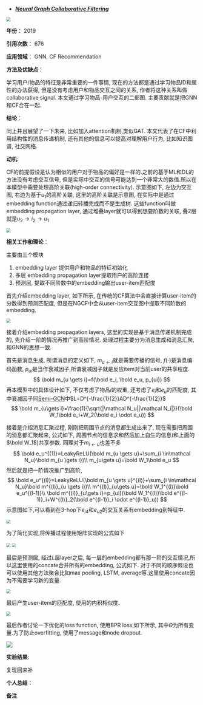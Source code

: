 + ***[Neural Graph Collaborative Filtering](https://dl.acm.org/doi/abs/10.1145/3331184.3331267)***   

<img src="https://paperrecord.oss-cn-shanghai.aliyuncs.com/202205211005793.PNG" style="zoom:67%;" />

**年份**：  2019

**引用次数**： 676

**应用领域**：  GNN, CF Recommendation

**方法及优缺点**：

学习用户/物品的特征是非常重要的一件事情, 现在的方法都是通过学习物品ID和属性的办法获得, 但是没有考虑用户和物品交互之间的关系, 作者将这种关系叫做collaborative signal. 本文通过学习物品-用户交互的二部图. 主要贡献就是把GNN和CF合在一起.

**结论**：

同上并且展望了一下未来, 比如加入attention机制,类似GAT. 本文代表了在CF中利用结构性的消息传递机制, 还有其他的信息可以提高对理解用户行为, 比如知识图谱, 社交网络.

**动机**:  

CF的前提假设是认为相似的用户对于物品的偏好是一样的.之前的基于ML和DL的方法没有考虑交互信号, 但是实际中交互的信号可能达到一个非常大的数值.所以在本模型中需要处理高阶关联(high-order connectivity). 示意图如下, 左边为交互图, 右边为基于$u_1$的高阶关联, 这里的高阶关联是示意图, 在实际中是通过embedding function通过递归转播完成而不是生成树. 这些function叫做embedding propagation layer, 通过堆叠layer就可以得到想要阶数的关联, 叠2层就是$u_2\to i_2\to u_1$

<img src="https://paperrecord.oss-cn-shanghai.aliyuncs.com/202205210952358.PNG" style="zoom:67%;" />

**相关工作和理论**：  

主要由三个模块

1. embedding layer 提供用户和物品的特征初始化
2. 多层 embedding propagation layer提取用户的高阶连接
3. 预测层, 提取不同阶数中的embedding输出user-item匹配度

首先介绍embedding layer, 如下所示, 在传统的CF算法中会直接计算user-item的分数得到预测匹配度, 但是在NGCF中会从user-item交互图中提取不同阶数的embedding.

<img src="https://paperrecord.oss-cn-shanghai.aliyuncs.com/202205211010958.PNG" style="zoom:67%;" />

接着介绍embedding propagation layers, 这里的实现是基于消息传递机制完成的, 先介绍一阶的情况再推广到高阶情况. 处理过程主要分为消息生成和消息汇聚, 和GNN的思想一致.

首先是消息生成, 所谓消息的定义如下, $m_{u \gets i}$就是需要传播的信号, $f(\cdot)$是消息编码函数, $p_{ui}$是当作衰减因子,所谓衰减因子就是反应item对当前user的共享程度.
$$
\bold m_{u \gets i}=f(\bold e_i, \bold e_u, p_{ui})
$$
再本模型中的具体设计如下, 不仅考虑了物品$i$的权重, 还考虑了$e_i$和$e_u$的匹配度, 其中衰减因子同[Semi-GCN](./Semi_GCN.md)中$L=D^{-\frac{1}{2}}AD^{-\frac{1}{2}}$
$$
\bold m_{u\gets i}=\frac{1}{\sqrt{|\mathcal N_u||\mathcal N_i|}}(\bold W_1\bold e_i+W_2(\bold e_i \odot e_u))
$$

接着是介绍消息汇聚过程, 刚刚把周围节点的消息都生成出来了, 现在需要把周围的消息都汇聚起来, 公式如下, 周围节点的信息求和然后加上自生的信息(和上面的$\bold W_1$)共享参数. 同理对于$m_{i\gets u}$也差不多
$$
\bold e_u^{(1)}=LeakyReLU(\bold m_{u \gets u}+\sum_{i \in\mathcal N_u}\bold m_{u \gets i})\\
m_{u\gets u}=\bold W_1\bold e_u
$$
然后就是把一阶情况推广到高阶,
$$
\bold e_u^{(l)}=LeakyReLU(\bold m_{u \gets u}^{(l)}+\sum_{i \in\mathcal N_u}\bold m^{(l)}_{u \gets i})\\
m^{(l)}_{u\gets u}=\bold W_1^{(l)}\bold e_u^{(l-1)}\\
\bold m^{(l)}_{u\gets i}=p_{ui}(\bold W_1^{(l)}\bold e^{(l-1)}_i+W^{(l)}_2(\bold e^{(l-1)}_i \odot e^{(l-1)}_u))
$$
示意图如下,可以看到在3-hop下$e_{i4}$和$e_{u2}$的交互关系有embedding到特征中.

<img src="https://paperrecord.oss-cn-shanghai.aliyuncs.com/202205211110364.PNG" style="zoom:67%;" />

为了简化实现,将传播过程使用矩阵实现的公式如下

<img src="https://paperrecord.oss-cn-shanghai.aliyuncs.com/202205211113461.PNG" style="zoom:67%;" />

<img src="https://paperrecord.oss-cn-shanghai.aliyuncs.com/202205211114119.PNG" style="zoom:67%;" />

最后是预测层, 经过$L$层layer之后, 每一层的embedding都有那一阶的交互情况,所以这里使用的concate合并所有的embedding, 公式如下. 对于不同的顺序假设也可以使用其他方法聚合比如max pooling, LSTM, average等.这里使用concate因为不需要学习新的变量.

<img src="https://paperrecord.oss-cn-shanghai.aliyuncs.com/202205211118422.PNG" style="zoom:67%;" />

最后产生user-item的匹配度, 使用的内积相似度.

<img src="https://paperrecord.oss-cn-shanghai.aliyuncs.com/202205211120577.PNG" style="zoom:67%;" />

最后作者讨论一下优化的loss function, 使用BPR loss,如下所示, 其中$\Theta$为所有变量.为了防止overfitting, 使用了message和node dropout. 

![](https://paperrecord.oss-cn-shanghai.aliyuncs.com/202205211129199.PNG)

**实验结果**:  

复现回来补

**个人总结**：  

**备注**  